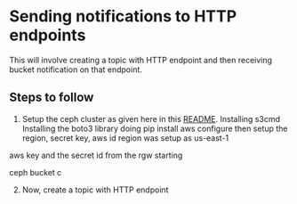 # Sending notifications to HTTP endpoints

This will involve creating a topic with HTTP endpoint and then receiving bucket notification on that endpoint.

## Steps to follow

1.  Setup the ceph cluster as given here in this [README](https://github.com/manas11/testing-bucket-notifications-in-ceph#setting-up-the-ceph-cluster).
    Installing s3cmd
    Installing the boto3 library
    doing pip install
    aws configure
    then setup the region, secret key, aws id
    region was setup as us-east-1

aws key and the secret id from the rgw starting

ceph bucket c

2.  Now, create a topic with HTTP endpoint
